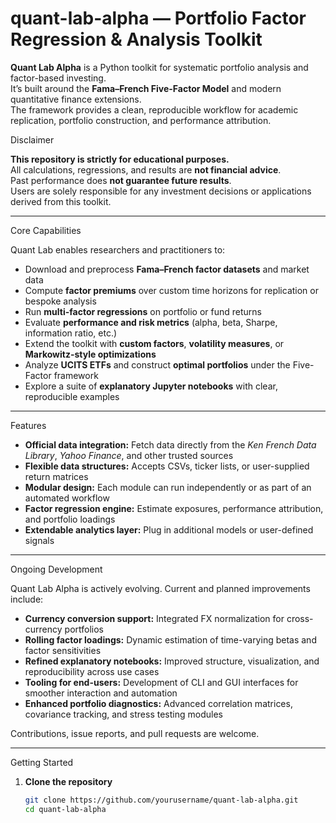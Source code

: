 # quant-lab-alpha — Portfolio Factor Regression & Analysis Toolkit

**Quant Lab Alpha** is a Python toolkit for systematic portfolio analysis and factor-based investing.  
It’s built around the **Fama–French Five-Factor Model** and modern quantitative finance extensions.  
The framework provides a clean, reproducible workflow for academic replication, portfolio construction, and performance attribution.

Disclaimer

**This repository is strictly for educational purposes.**  
All calculations, regressions, and results are **not financial advice**.  
Past performance does **not guarantee future results**.  
Users are solely responsible for any investment decisions or applications derived from this toolkit.

---

Core Capabilities

Quant Lab enables researchers and practitioners to:

- Download and preprocess **Fama–French factor datasets** and market data  
- Compute **factor premiums** over custom time horizons for replication or bespoke analysis  
- Run **multi-factor regressions** on portfolio or fund returns  
- Evaluate **performance and risk metrics** (alpha, beta, Sharpe, information ratio, etc.)  
- Extend the toolkit with **custom factors**, **volatility measures**, or **Markowitz-style optimizations**  
- Analyze **UCITS ETFs** and construct **optimal portfolios** under the Five-Factor framework  
- Explore a suite of **explanatory Jupyter notebooks** with clear, reproducible examples  

---

Features

- **Official data integration:** Fetch data directly from the *Ken French Data Library*, *Yahoo Finance*, and other trusted sources  
- **Flexible data structures:** Accepts CSVs, ticker lists, or user-supplied return matrices  
- **Modular design:** Each module can run independently or as part of an automated workflow  
- **Factor regression engine:** Estimate exposures, performance attribution, and portfolio loadings  
- **Extendable analytics layer:** Plug in additional models or user-defined signals  

---

Ongoing Development

Quant Lab Alpha is actively evolving. Current and planned improvements include:

-  **Currency conversion support:** Integrated FX normalization for cross-currency portfolios  
-  **Rolling factor loadings:** Dynamic estimation of time-varying betas and factor sensitivities  
-  **Refined explanatory notebooks:** Improved structure, visualization, and reproducibility across use cases  
-  **Tooling for end-users:** Development of CLI and GUI interfaces for smoother interaction and automation  
-  **Enhanced portfolio diagnostics:** Advanced correlation matrices, covariance tracking, and stress testing modules  

Contributions, issue reports, and pull requests are welcome.

---

Getting Started

1. **Clone the repository**
   ```bash
   git clone https://github.com/yourusername/quant-lab-alpha.git
   cd quant-lab-alpha
